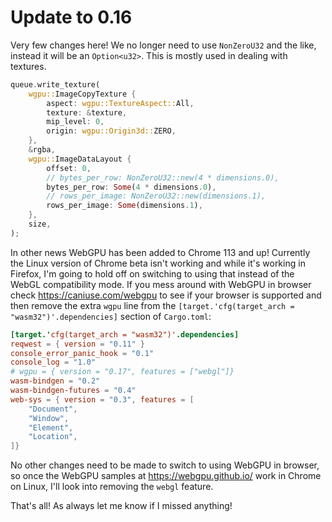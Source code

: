 # Update to 0.16

Very few changes here! We no longer need to use `NonZeroU32` and the like, instead it will be an `Option<u32>`. This is mostly used in dealing with textures.

```rust
queue.write_texture(
    wgpu::ImageCopyTexture {
        aspect: wgpu::TextureAspect::All,
        texture: &texture,
        mip_level: 0,
        origin: wgpu::Origin3d::ZERO,
    },
    &rgba,
    wgpu::ImageDataLayout {
        offset: 0,
        // bytes_per_row: NonZeroU32::new(4 * dimensions.0),
        bytes_per_row: Some(4 * dimensions.0),
        // rows_per_image: NonZeroU32::new(dimensions.1),
        rows_per_image: Some(dimensions.1),
    },
    size,
);
```

In other news WebGPU has been added to Chrome 113 and up! Currently the Linux version of Chrome beta isn't working and while it's working in Firefox, I'm going to hold off on switching to using that instead of the WebGL compatibility mode. If you mess around with WebGPU in browser check <https://caniuse.com/webgpu> to see if your browser is supported and then remove the extra `wgpu` line from the `[target.'cfg(target_arch = "wasm32")'.dependencies]` section of `Cargo.toml`:

```toml
[target.'cfg(target_arch = "wasm32")'.dependencies]
reqwest = { version = "0.11" }
console_error_panic_hook = "0.1"
console_log = "1.0"
# wgpu = { version = "0.17", features = ["webgl"]}
wasm-bindgen = "0.2"
wasm-bindgen-futures = "0.4"
web-sys = { version = "0.3", features = [
    "Document",
    "Window",
    "Element",
    "Location",
]}
```

No other changes need to be made to switch to using WebGPU in browser, so once the WebGPU samples at <https://webgpu.github.io/> work in Chrome on Linux, I'll look into removing the `webgl` feature.

That's all! As always let me know if I missed anything!
